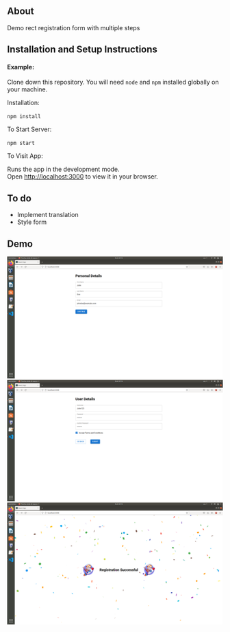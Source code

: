 ## About

Demo rect registration form with multiple steps 

## Installation and Setup Instructions

#### Example:  

Clone down this repository. You will need `node` and `npm` installed globally on your machine.  

Installation:

`npm install`  

To Start Server:

`npm start`  

To Visit App:

Runs the app in the development mode.\
Open [http://localhost:3000](http://localhost:3000) to view it in your browser.

## To do

- Implement translation
- Style form 

## Demo
![Alt text](./readme/preview1.png?raw=true "Personal info")
![Alt text](./readme/preview2.png?raw=true "User info")
![Alt text](./readme/preview3.png?raw=true "Success page")


